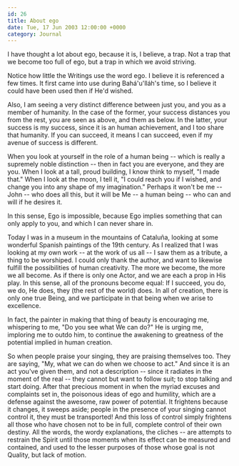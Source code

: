 ```yaml
---
id: 26
title: About ego
date: Tue, 17 Jun 2003 12:00:00 +0000
category: Journal
---
```


I have thought a lot about ego, because it is, I believe, a trap.  Not a
trap that we become too full of ego, but a trap in which we avoid
striving.

Notice how little the Writings use the word ego.  I believe it is
referenced a few times.  It first came into use during Bahá'u'lláh's
time, so I believe it could have been used then if He'd wished.

Also, I am seeing a very distinct difference between just you, and you
as a member of humanity.  In the case of the former, your success
distances you from the rest, you are seen as above, and them as below.
In the latter, your success is my success, since it is an human
achievement, and I too share that humanity.  If you can succeed, it
means I can succeed, even if my avenue of success is different.

When you look at yourself in the role of a human being -- which is
really a supremely noble distinction -- then in fact you are everyone,
and they are you.  When I look at a tall, proud building, I know think
to myself, "I made that."  When I look at the moon, I tell it, "I could
reach you if I wished, and change you into any shape of my imagination."
Perhaps it won't be me -- John -- who does all this, but it will be Me
-- a human being -- who can and will if he desires it.

In this sense, Ego is impossible, because Ego implies something that can
only apply to you, and which I can never share in.

Today I was in a museum in the mountains of Cataluña, looking at some
wonderful Spanish paintings of the 19th century.  As I realized that I
was looking at my own work -- at the work of us all -- I saw them as a
tribute, a thing to be worshiped.  I could only thank the author, and
want to likewise fulfill the possibilities of human creativity.  The
more we become, the more we all become.  As if there is only one Actor,
and we are each a prop in His play.  In this sense, all of the pronouns
become equal: If I succeed, you do, we do, He does, they (the rest of
the world) does.  In all of creation, there is only one true Being, and
we participate in that being when we arise to excellence.

In fact, the painter in making that thing of beauty is encouraging me,
whispering to me, "Do you see what We can do?"  He is urging me,
imploring me to outdo him, to continue the awakening to greatness of the
potential implied in human creation.

So when people praise your singing, they are praising themselves too.
They are saying, "My, what we can do when we choose to act."  And since
it is an act you've given them, and not a description -- since it
radiates in the moment of the real -- they cannot but want to follow
suit; to stop talking and start doing.  After that precious moment in
when the myriad excuses and complaints set in, the poisonous ideas of
ego and humility, which are a defense against the awesome, raw power of
potential.  It frightens because it changes, it sweeps aside; people in
the presence of your singing cannot control it, they must be
transported!  And this loss of control simply frightens all those who
have chosen not to be in full, complete control of their own destiny.
All the words, the wordy explanations, the cliches -- are attempts to
restrain the Spirit until those moments when its effect can be measured
and contained, and used to the lesser purposes of those whose goal is
not Quality, but lack of motion.


